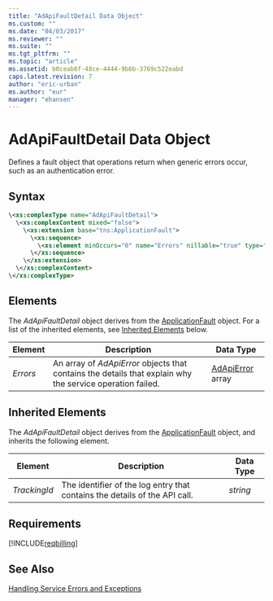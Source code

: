 ```yaml
---
title: "AdApiFaultDetail Data Object"
ms.custom: ""
ms.date: "04/03/2017"
ms.reviewer: ""
ms.suite: ""
ms.tgt_pltfrm: ""
ms.topic: "article"
ms.assetid: b0ceab6f-48ce-4444-9b6b-3769c522eabd
caps.latest.revision: 7
author: "eric-urban"
ms.author: "eur"
manager: "ehansen"
---
```

# AdApiFaultDetail Data Object
Defines a fault object that operations return when generic errors occur, such as an authentication error.

## Syntax

```xml
\<xs:complexType name="AdApiFaultDetail">
  \<xs:complexContent mixed="false">
    \<xs:extension base="tns:ApplicationFault">
      \<xs:sequence>
        \<xs:element minOccurs="0" name="Errors" nillable="true" type="tns:ArrayOfAdApiError" />
      \</xs:sequence>
    \</xs:extension>
  \</xs:complexContent>
\</xs:complexType>
```

## <a name="Elements"></a>Elements
The *AdApiFaultDetail* object derives from the [ApplicationFault](../billing-api/applicationfault-data-object.md) object. For a list of the inherited elements, see [Inherited Elements](#InheritedElements) below.

|Element|Description|Data Type|
|-----------|---------------|-------------|
|*Errors*|An array of *AdApiError* objects that contains the details that explain why the service operation failed.|[AdApiError](../billing-api/adapierror-data-object.md) array|

## <a name="InheritedElements"></a>Inherited Elements
The *AdApiFaultDetail* object derives from the [ApplicationFault](../billing-api/applicationfault-data-object.md) object, and inherits the following element. 

|Element|Description|Data Type|
|-----------|---------------|-------------|
|*TrackingId*|The identifier of the log entry that contains the details of the API call.|*string*|

## Requirements
[!INCLUDE[reqbilling](../billing-api/includes/reqbilling.md)]
## See Also
[Handling Service Errors and Exceptions](https://msdn.microsoft.com/library/bing-ads-error-handling-guide.aspx)


